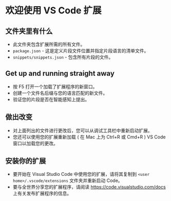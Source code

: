 # 欢迎使用 VS Code 扩展

## 文件夹里有什么

- 此文件夹包含扩展所需的所有文件。
- `package.json` - 这是定义片段文件位置并指定片段语言的清单文件。
- `snippets/snippets.json` - 包含所有片段的文件。

## Get up and running straight away

- 按 F5 打开一个加载了扩展程序的新窗口。
- 创建一个文件名后缀与您的语言匹配的新文件。
- 验证您的片段是否在智能感知上提出。

## 做出改变

- 对上面列出的文件进行更改后，您可以从调试工具栏中重新启动扩展。
- 您还可以使用您的扩展重新加载 ( 在 Mac 上为 Ctrl+R 或 Cmd+R ) VS Code 窗口以加载您的更改。

## 安装你的扩展

- 要开始在 Visual Studio Code 中使用您的扩展，请将其复制到 `<user home>/.vscode/extensions` 文件夹并重新启动 Code。
- 要与全世界分享您的扩展程序，请阅读 https://code.visualstudio.com/docs 上有关发布扩展程序的信息。
